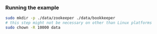 ### Running the example

```bash
sudo mkdir -p ./data/zookeeper ./data/bookkeeper
# this step might not be necessary on other than Linux platforms
sudo chown -R 10000 data
````